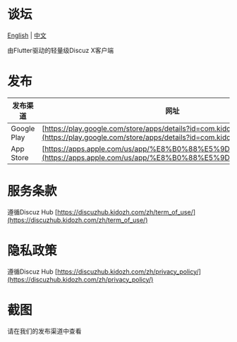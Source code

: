 # 谈坛

[English](./README.md) | [中文](./README_zh.md)

由Flutter驱动的轻量级Discuz X客户端

# 发布

| 发布渠道 | 网址 |
|---|---|
| Google Play | [https://play.google.com/store/apps/details?id=com.kidozh.discuz_flutter](https://play.google.com/store/apps/details?id=com.kidozh.discuz_flutter) |
| App Store | [https://apps.apple.com/us/app/%E8%B0%88%E5%9D%9B/id1601703772](https://apps.apple.com/us/app/%E8%B0%88%E5%9D%9B/id1601703772) |

# 服务条款

遵循Discuz Hub [https://discuzhub.kidozh.com/zh/term_of_use/](https://discuzhub.kidozh.com/zh/term_of_use/)

# 隐私政策

遵循Discuz Hub [https://discuzhub.kidozh.com/zh/privacy_policy/](https://discuzhub.kidozh.com/zh/privacy_policy/)

# 截图

请在我们的发布渠道中查看
